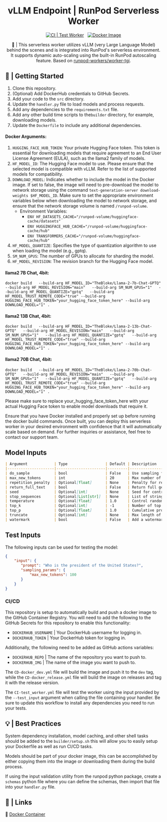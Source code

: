 <div align="center">

<h1>vLLM Endpoint | RunPod Serverless Worker</h1>

[![CI | Test Worker](https://github.com/matthew-mcateer/worker-vllm/actions/workflows/CI-test_worker.yml/badge.svg)](https://github.com/matthew-mcateer/worker-vllm/actions/workflows/CI-test_worker.yml)
&nbsp;
[![Docker Image](https://github.com/matthew-mcateer/worker-vllm/actions/workflows/CD-docker_dev.yml/badge.svg)](https://github.com/matthew-mcateer/worker-vllm/actions/workflows/CD-docker_dev.yml)

🚀 | This serverless worker utilizes vLLM (very Large Language Model) behind the scenes and is integrated into RunPod's serverless environment. It supports dynamic auto-scaling using the built-in RunPod autoscaling feature. Based on [runpod-workers/worker-tgi](https://github.com/runpod-workers/worker-tgi).
</div>

## 📖 | Getting Started

1. Clone this repository.
2. (Optional) Add DockerHub credentials to GitHub Secrets.
3. Add your code to the `src` directory.
4. Update the `handler.py` file to load models and process requests.
5. Add any dependencies to the `requirements.txt` file.
6. Add any other build time scripts to the`builder` directory, for example, downloading models.
7. Update the `Dockerfile` to include any additional dependencies.

#### Docker Arguments:
1. `HUGGING_FACE_HUB_TOKEN`: Your private Hugging Face token. This token is essential for downloading models that require agreement to an End User License Agreement (EULA), such as the llama2 family of models.
2. `HF_MODEL_ID`: The Hugging Face model to use. Please ensure that the selected model is compatible with vLLM. Refer to the list of supported models for compatibility.
3. `DOWNLOAD_MODEL`: Indicates whether to include the model in the Docker image. If set to false, the image will need to pre-download the model to network storage using the command `text-generation-server download-weights $HF_MODEL_ID`. Make sure to set the appropriate environment variables below when downloading the model to network storage, and ensure that the network storage volume is named `/runpod-volume`.
   - Environment Variables:
     - `ENV HF_DATASETS_CACHE="/runpod-volume/huggingface-cache/datasets"`
     - `ENV HUGGINGFACE_HUB_CACHE="/runpod-volume/huggingface-cache/hub"`
     - `ENV TRANSFORMERS_CACHE="/runpod-volume/huggingface-cache/hub"`
4. `HF_MODEL_QUANTIZE`: Specifies the type of quantization algorithm to use when loading the model (e.g., gptq).
5. `SM_NUM_GPUS`: The number of GPUs to allocate for sharding the model.
6. `HF_MODEL_REVISION`: The revision branch for the Hugging Face model.

#### llama2 7B Chat, 4bit:
`docker build   --build-arg HF_MODEL_ID="TheBloke/Llama-2-7b-Chat-GPTQ"   --build-arg HF_MODEL_REVISION="main"   --build-arg SM_NUM_GPUS="1"   --build-arg HF_MODEL_QUANTIZE="gptq"   --build-arg HF_MODEL_TRUST_REMOTE_CODE="true" --build-arg HUGGING_FACE_HUB_TOKEN="your_hugging_face_token_here" --build-arg DOWNLOAD_MODEL="1" .`

#### llama2 13B Chat, 4bit:
`docker build   --build-arg HF_MODEL_ID="TheBloke/Llama-2-13b-Chat-GPTQ"   --build-arg HF_MODEL_REVISION="main"   --build-arg SM_NUM_GPUS="1"   --build-arg HF_MODEL_QUANTIZE="gptq"   --build-arg HF_MODEL_TRUST_REMOTE_CODE="true" --build-arg HUGGING_FACE_HUB_TOKEN="your_hugging_face_token_here" --build-arg DOWNLOAD_MODEL="1" .`

#### llama2 70B Chat, 4bit:
`docker build   --build-arg HF_MODEL_ID="TheBloke/Llama-2-70b-Chat-GPTQ"   --build-arg HF_MODEL_REVISION="main"   --build-arg SM_NUM_GPUS="1"   --build-arg HF_MODEL_QUANTIZE="gptq"   --build-arg HF_MODEL_TRUST_REMOTE_CODE="true" --build-arg HUGGING_FACE_HUB_TOKEN="your_hugging_face_token_here" --build-arg DOWNLOAD_MODEL="1" .`

Please make sure to replace your_hugging_face_token_here with your actual Hugging Face token to enable model downloads that require it.

Ensure that you have Docker installed and properly set up before running the docker build commands. Once built, you can deploy this serverless worker in your desired environment with confidence that it will automatically scale based on demand. For further inquiries or assistance, feel free to contact our support team.


## Model Inputs
```markdown
| Argument            | Type                 | Default | Description                                                                                          |
|---------------------|----------------------|---------|---------------------------------------------------|
| do_sample           | bool                 | False   | Use sampling for text generation.                                                                  |
| max_new_tokens      | int                  | 20      | Max number of new tokens to generate for each prompt.                                              |
| repetition_penalty  | Optional[float]      | None    | Penalty for repeating tokens in the generated text.                                               |
| return_full_text    | bool                 | False   | Return full generated text or just the top `n` sequences.                                          |
| seed                | Optional[int]        | None    | Seed for controlling randomness in text generation.                                                |
| stop_sequences      | Optional[List[str]]  | None    | List of strings that stop text generation when encountered.                                        |
| temperature         | Optional[float]      | 1.0     | Control randomness of sampling. Lower values make it more deterministic, higher values more random. |
| top_k               | Optional[int]        | -1      | Number of top tokens to consider. Set to -1 to consider all tokens.                                |
| top_p               | Optional[float]      | 1.0     | Cumulative probability of top tokens to consider (0 < p <= 1). Set to 1 to consider all tokens.     |
| truncate            | Optional[int]        | None    | Max length of generated text (number of tokens).                                                    |
| watermark           | bool                 | False   | Add a watermark to the generated text.                                                             |
```


## Test Inputs
The following inputs can be used for testing the model:
```json
{
    "input": {
       "prompt": "Who is the president of the United States?",
       "sampling_params": {
           "max_new_tokens": 100
       }
    }
}
```

### CI/CD

This repository is setup to automatically build and push a docker image to the GitHub Container Registry. You will need to add the following to the GitHub Secrets for this repository to enable this functionality:

- `DOCKERHUB_USERNAME` | Your DockerHub username for logging in.
- `DOCKERHUB_TOKEN` | Your DockerHub token for logging in.

Additionally, the following need to be added as GitHub actions variables:

- `DOCKERHUB_REPO` | The name of the repository you want to push to.
- `DOCKERHUB_IMG` | The name of the image you want to push to.

The `CD-docker_dev.yml` file will build the image and push it to the `dev` tag, while the `CD-docker_release.yml` file will build the image on releases and tag it with the release version.

The `CI-test_worker.yml` file will test the worker using the input provided by the `--test_input` argument when calling the file containing your handler. Be sure to update this workflow to install any dependencies you need to run your tests.

## 💡 | Best Practices

System dependency installation, model caching, and other shell tasks should be added to the `builder/setup.sh` this will allow you to easily setup your Dockerfile as well as run CI/CD tasks.

Models should be part of your docker image, this can be accomplished by either copying them into the image or downloading them during the build process.

If using the input validation utility from the runpod python package, create a `schemas` python file where you can define the schemas, then import that file into your `handler.py` file.

## 🔗 | Links

🐳 [Docker Container](https://hub.docker.com/r/runpod/serverless-hello-world)

